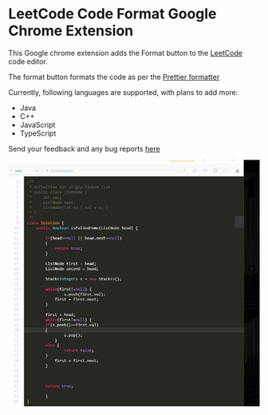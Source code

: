 # LeetCode Code Format Google Chrome Extension

This Google chrome extension adds the Format button to the [LeetCode](https://leetcode.com/) code editor.

The format button formats the code as per the [Prettier
formatter](https://prettier.io/)

Currently, following languages are supported, with plans to add more:
* Java
* C++
* JavaScript
* TypeScript

Send your feedback and any bug reports [here](https://github.com/madhur/leetcode-format-chrome-extension/issues)

<img src="./images/format-demo.gif">


